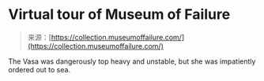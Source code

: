 <!--yml
category: 未分类
date: 2024-05-27 14:52:52
-->

# Virtual tour of Museum of Failure

> 来源：[https://collection.museumoffailure.com/](https://collection.museumoffailure.com/)

The Vasa was dangerously top heavy and unstable, but she was impatiently ordered out to sea.